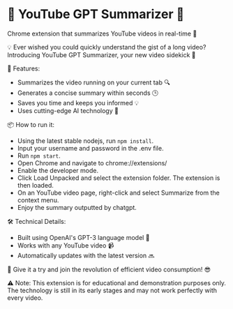 # 🎥 YouTube GPT Summarizer 💬

Chrome extension that summarizes YouTube videos in real-time 🚀

💡 Ever wished you could quickly understand the gist of a long video? Introducing YouTube GPT Summarizer, your new video sidekick 🤖

🚀 Features:

- Summarizes the video running on your current tab 🔍
- Generates a concise summary within seconds 🕒
- Saves you time and keeps you informed 💡
- Uses cutting-edge AI technology 🤖

📦 How to run it:
- Using the latest stable nodejs, run ```npm install```.
- Input your username and password in the .env file.
- Run ```npm start```.
- Open Chrome and navigate to chrome://extensions/
- Enable the developer mode.
- Click Load Unpacked and select the extension folder. The extension is then loaded.
- On an YouTube video page, right-click and select Summarize from the context menu. 
- Enjoy the summary outputted by chatgpt.

🛠️ Technical Details:

- Built using OpenAI's GPT-3 language model 🤖
- Works with any YouTube video 📹
- Automatically updates with the latest version 🔜

🙌 Give it a try and join the revolution of efficient video consumption! 😎

⚠️ Note: This extension is for educational and demonstration purposes only. The technology is still in its early stages and may not work perfectly with every video.
